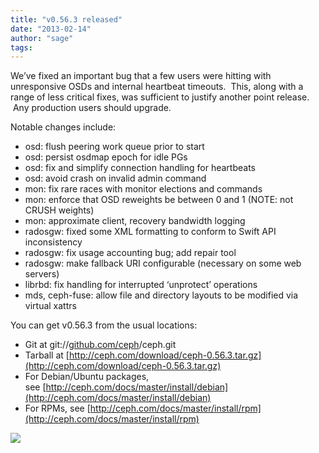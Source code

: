 ```yaml
---
title: "v0.56.3 released"
date: "2013-02-14"
author: "sage"
tags: 
---
```


We’ve fixed an important bug that a few users were hitting with unresponsive OSDs and internal heartbeat timeouts.  This, along with a range of less critical fixes, was sufficient to justify another point release.  Any production users should upgrade.

Notable changes include:

- osd: flush peering work queue prior to start
- osd: persist osdmap epoch for idle PGs
- osd: fix and simplify connection handling for heartbeats
- osd: avoid crash on invalid admin command
- mon: fix rare races with monitor elections and commands
- mon: enforce that OSD reweights be between 0 and 1 (NOTE: not CRUSH weights)
- mon: approximate client, recovery bandwidth logging
- radosgw: fixed some XML formatting to conform to Swift API inconsistency
- radosgw: fix usage accounting bug; add repair tool
- radosgw: make fallback URI configurable (necessary on some web servers)
- librbd: fix handling for interrupted ‘unprotect’ operations
- mds, ceph-fuse: allow file and directory layouts to be modified via virtual xattrs

You can get v0.56.3 from the usual locations:

- Git at git://[github.com/ceph](http://github.com/ceph)/ceph.git
- Tarball at [http://ceph.com/download/ceph-0.56.3.tar.gz](http://ceph.com/download/ceph-0.56.3.tar.gz)
- For Debian/Ubuntu packages, see [http://ceph.com/docs/master/install/debian](http://ceph.com/docs/master/install/debian)
- For RPMs, see [http://ceph.com/docs/master/install/rpm](http://ceph.com/docs/master/install/rpm)

![](http://track.hubspot.com/__ptq.gif?a=268973&k=14&bu=http://ceph.com&r=http://ceph.com/releases/v0-56-3-released/&bvt=rss&p=wordpress)
